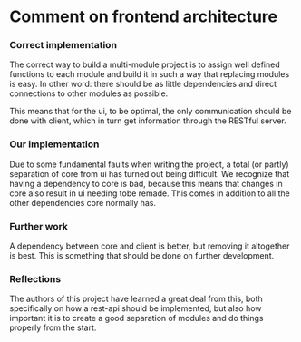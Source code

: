 # Comment on frontend architecture

### Correct implementation

The correct way to build a multi-module project is to assign well defined functions to each module and build it in such a way that replacing modules is easy.
In other word: there should be as little dependencies and direct connections to other modules as possible.

This means that for the ui, to be optimal, the only communication should be done with client, which in turn get information through the RESTful server.

### Our implementation

Due to some fundamental faults when writing the project, a total (or partly) separation of core from ui has turned out being difficult. We recognize that having a dependency to core is bad, because this means that changes in core also result in ui needing tobe remade. This comes in addition to all the other dependencies core normally has.

### Further work

A dependency between core and client is better, but removing it altogether is best. This is something that should be done on further development.

### Reflections

The authors of this project have learned a great deal from this, both specifically on how a rest-api should be implemented, but also how important it is to create a good separation of modules and do things properly from the start.

